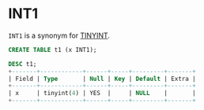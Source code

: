 # INT1

`INT1` is a synonym for [TINYINT](/columns-storage-engines-and-plugins/data-types/data-types-numeric-data-types/tinyint).

```sql
CREATE TABLE t1 (x INT1);

DESC t1;
+-------+------------+------+-----+---------+-------+
| Field | Type       | Null | Key | Default | Extra |
+-------+------------+------+-----+---------+-------+
| x     | tinyint(4) | YES  |     | NULL    |       |
+-------+------------+------+-----+---------+-------+
```